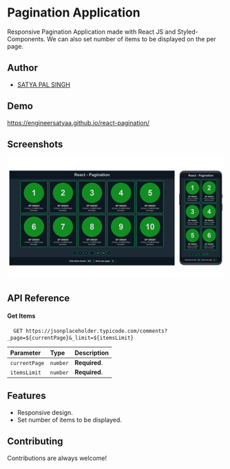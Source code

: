 
# Pagination Application

Responsive Pagination Application made with React JS and Styled-Components. We can also set number of items to be displayed on the per page.
## Author

- [SATYA PAL SINGH](https://www.naukri.com/mnjuser/profile?id=&orgn=homepage)


## Demo

https://engineersatyaa.github.io/react-pagination/


## Screenshots

![Screenshots](https://raw.githubusercontent.com/engineersatyaa/react-pagination/main/public/pagination.jpg)




## API Reference

#### Get Items

```http
  GET https://jsonplaceholder.typicode.com/comments?_page=${currentPage}&_limit=${itemsLimit}
```

| Parameter | Type     | Description                |
| :-------- | :------- | :------------------------- |
| `currentPage` | `number` | **Required**. |
| `itemsLimit` | `number` | **Required**. |



## Features

- Responsive design.
- Set number of items to be displayed.





## Contributing

Contributions are always welcome!



